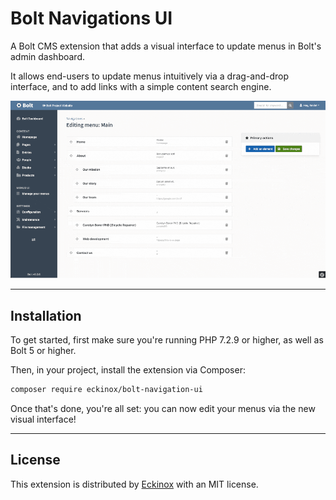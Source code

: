 # Bolt Navigations UI

A Bolt CMS extension that adds a visual interface to update menus in Bolt's admin dashboard.

It allows end-users to update menus intuitively via a drag-and-drop interface, and to add links with a simple content search engine.

![Usage example](usage-example.gif)

---

## Installation

To get started, first make sure you're running PHP 7.2.9 or higher, as well as Bolt 5 or higher.

Then, in your project, install the extension via Composer:

```bash
composer require eckinox/bolt-navigation-ui
```

Once that's done, you're all set: you can now edit your menus via the new visual interface!

---

## License

This extension is distributed by [Eckinox](https://www.eckinox.ca/) with an MIT license.
